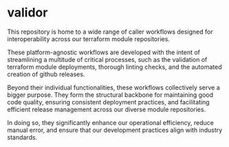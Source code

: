 # validor

This repository is home to a wide range of caller workflows designed for interoperability across our terraform module repositories.

These platform-agnostic workflows are developed with the intent of streamlining a multitude of critical processes, such as the validation of terraform module deployments, thorough linting checks, and the automated creation of github releases.

Beyond their individual functionalities, these workflows collectively serve a bigger purpose. They form the structural backbone for maintaining good code quality, ensuring consistent deployment practices, and facilitating efficient release management across our diverse module repositories.

In doing so, they significantly enhance our operational efficiency, reduce manual error, and ensure that our development practices align with industry standards.
